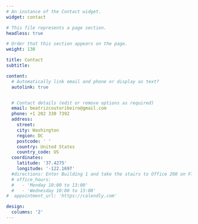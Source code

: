 ```yaml
---
# An instance of the Contact widget.
widget: contact

# This file represents a page section.
headless: true

# Order that this section appears on the page.
weight: 130

title: Contact
subtitle:

content:
  # Automatically link email and phone or display as text?
  autolink: true


  # Contact details (edit or remove options as required)
  email: beatrizcoutoribeiro@gmail.com
  phone: +1 202 330 7392
  address:
    street: 
    city: Washington
    region: DC
    postcode: ' '
    country: United States
    country_code: US
  coordinates:
    latitude: '37.4275'
    longitude: '-122.1697'
  #directions: Enter Building 1 and take the stairs to Office 200 on Floor 2
  # office_hours:
  #   - 'Monday 10:00 to 13:00'
  #   - 'Wednesday 10:00 to 13:00'
#  appointment_url: 'https://calendly.com'

design:
  columns: '2'
---
```

